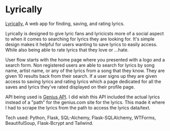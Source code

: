 # Lyrically
[Lyrically.](https://lyrically-by-ryland.herokuapp.com/) A web app for finding, saving, and rating lyrics.

Lyrically is designed to give lyric fans and lyricicsts more of a social aspect to when it comes to searching for lyrics they are looking for. It's simple design makes it helpful for users wanting to save lyrics to easily access. While also being able to rate lyrics that they love or ...hate.

User flow starts with the home page where you presented with a logo and a search form. Non registered users are able to search for lyrics by song name, artist name, or any of the lyrics from a song that they know. They are given 10 results back from their search. If a user signs up they are given access to saving lyrics and rating lyrics which a page dedicated for all the saves and lyrics they've rated displayed on their profile page.

API being used is [Genius API](doc.genius.com). I did wish this API included the actual lyrics instead of a "path" for the genius.com site for the lyrics. This made it where I had to scrape the lyrics from the path to access the lyrics data/text.

Tech used: Python, Flask, SQL-Alchemy, Flask-SQLAlchemy, WTForms, BeautifulSoup, Flask-Bcrypt and Tailwind.
